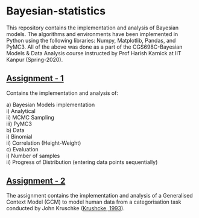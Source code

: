 # Bayesian-statistics

This repository contains the implementation and analysis of Bayesian models. The algorithms and environments have been implemented in Python using the following libraries: Numpy, Matplotlib, Pandas, and PyMC3. All of the above was done as a part of the CGS698C-Bayesian Models & Data Analysis course instructed by Prof Harish Karnick at IIT Kanpur (Spring-2020).   

## [Assignment - 1](/CGS689C-Assignment-2-Notebook.ipynb)  

Contains the implementation and analysis of:  

a) Bayesian Models implementation  
	i) Analytical  
	ii) MCMC Sampling  
	iii) PyMC3  
b) Data  
	i) Binomial   
	ii) Correlation (Height-Weight)    
c) Evaluation  
	i) Number of samples  
	ii) Progress of Distribution (entering data points sequentially)  

## [Assignment - 2](/CGS689C-Assignment-2-Notebook.ipynb)  

The assignment contains the implementation and analysis of a Generalised Context Model (GCM) to model human data from a categorisation task conducted by John Kruschke ([Krushcke, 1993](https://jkkweb.sitehost.iu.edu/articles/Kruschke1993CS.pdf)).  
